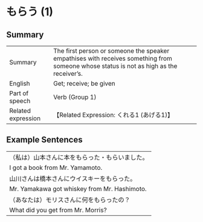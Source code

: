# もらう (1)

## Summary

<table><tr>   <td>Summary</td>   <td>The first person or someone the speaker empathises with receives something from someone whose status is not as high as the receiver’s.</td></tr><tr>   <td>English</td>   <td>Get; receive; be given</td></tr><tr>   <td>Part of speech</td>   <td>Verb (Group 1)</td></tr><tr>   <td>Related expression</td>   <td>【Related Expression: くれる1 (あげる1)】</td></tr></table>

## Example Sentences

<table><tr><td>（私は）山本さんに本をもらった・もらいました。</td></tr><tr><td>I got a book from Mr. Yamamoto.</td></tr><tr><td>山川さんは橋本さんにウイスキーをもらった。</td></tr><tr><td>Mr. Yamakawa got whiskey from Mr. Hashimoto.</td></tr><tr><td>（あなたは）モリスさんに何をもらったの？</td></tr><tr><td>What did you get from Mr. Morris?</td></tr></table>

